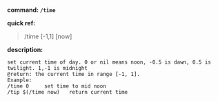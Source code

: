 <!-- BEGIN_AUTOGEN: do NOT edit in this block -->

**command: `/time`**

**quick ref:**
> /time [-1,1] [now]

**description:**

```
set current time of day. 0 or nil means noon, -0.5 is dawn, 0.5 is twilight. 1,-1 is midnight
@return: the current time in range [-1, 1]. 
Example:
/time 0		set time to mid noon
/tip $(/time now)   return current time
```

<!-- END_AUTOGEN-->

